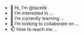 - 👋 Hi, I’m @tacelik
- 👀 I’m interested in ...
- 🌱 I’m currently learning ...
- 💞️ I’m looking to collaborate on ...
- 📫 How to reach me ...

<!---
tacelik/tacelik is a ✨ special ✨ repository because its `README.md` (this file) appears on your GitHub profile.
You can click the Preview link to take a look at your changes.
--->
